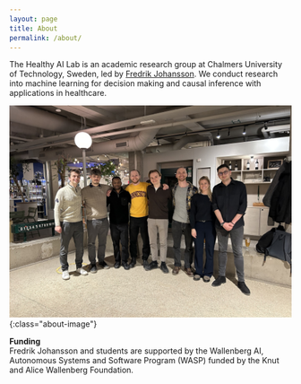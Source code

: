```yaml
---
layout: page
title: About
permalink: /about/
---
```



The Healthy AI Lab is an academic research group at Chalmers University of Technology, Sweden, led by [Fredrik Johansson](../people/fredrik.html). We conduct research into machine learning for decision making and causal inference with applications in healthcare.

![Healthy AI Lab](/assets/about/HealthyAI.jpg){:class="about-image"}

**Funding**  
Fredrik Johansson and students are supported by the
Wallenberg AI, Autonomous Systems and Software Program (WASP) funded by the Knut and Alice Wallenberg Foundation.
